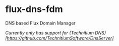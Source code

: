 # flux-dns-fdm
DNS based Flux Domain Manager 

*Currently only has support for (Technitium DNS)[https://github.com/TechnitiumSoftware/DnsServer]*
